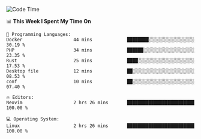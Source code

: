 <!-- [![Top Langs](https://github-readme-stats.vercel.app/api/top-langs/?username=gagahsyuja&theme=dracula&hide_border=true&border_radius=7)](https://github.com/anuraghazra/github-readme-stats) -->

<!--START_SECTION:waka-->
![Code Time](http://img.shields.io/badge/Code%20Time-953%20hrs-blue)

📊 **This Week I Spent My Time On** 

```text
💬 Programming Languages: 
Docker                   44 mins             ████████░░░░░░░░░░░░░░░░░   30.19 % 
PHP                      34 mins             ██████░░░░░░░░░░░░░░░░░░░   23.35 % 
Rust                     25 mins             ████░░░░░░░░░░░░░░░░░░░░░   17.53 % 
Desktop file             12 mins             ██░░░░░░░░░░░░░░░░░░░░░░░   08.53 % 
conf                     10 mins             ██░░░░░░░░░░░░░░░░░░░░░░░   07.40 % 

🔥 Editors: 
Neovim                   2 hrs 26 mins       █████████████████████████   100.00 % 

💻 Operating System: 
Linux                    2 hrs 26 mins       █████████████████████████   100.00 % 
```


<!--END_SECTION:waka-->
